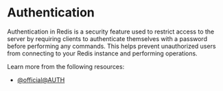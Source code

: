 # Authentication

Authentication in Redis is a security feature used to restrict access to the server by requiring clients to authenticate themselves with a password before performing any commands. This helps prevent unauthorized users from connecting to your Redis instance and performing operations.

Learn more from the following resources:

- [@official@AUTH](https://redis.io/docs/latest/commands/auth/)

